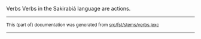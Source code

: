 Verbs
Verbs in the Sakirabiá language are actions.

* * *

<small>This (part of) documentation was generated from [src/fst/stems/verbs.lexc](https://github.com/giellalt/lang-skf/blob/main/src/fst/stems/verbs.lexc)</small>

---

